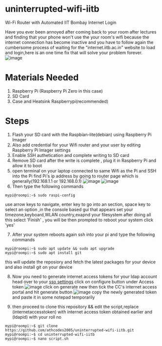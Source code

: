 # uninterrupted-wifi-iitb
Wi-Fi Router with Automated IIT Bombay Internet Login

Have you ever been annoyed after coming back to your room after lectures and finding that your phone won't use the your room's wifi because the internet connection has become inactive and you have to follow again the cumbersome process of waiting for the "internet.iitb.ac.in" website to load and login,here is an one time fix that will solve your problem forever.
![image](https://github.com/user-attachments/assets/95d7ebba-6eae-40eb-a813-25ac4b848304)
# Materials Needed
1. Raspberry Pi (Raspberry Pi Zero in this case)
2. SD Card
3. Case and Heatsink Raspberrypi(recommended)

# Steps
1. Flash your SD card with the Raspbian-lite(debian)  using Raspberry Pi Imager 
2. Also add credential for your Wifi router and your user by editing Raspberry Pi Imager settings
3. Enable SSH authetication and complete writing to SD card
4. Remove SD card after the write is complete , plug it in Raspberry Pi and allow it to boot
5. open terminal on your laptop connected to same Wifi as the Pi and SSH into the Pi
   find Pi's ip address by going to router page which is generally(192.168.1.1 or 192.168.0.1)
   ![image](https://github.com/user-attachments/assets/f4d41d9c-5fd3-4828-89fc-f730b111fe98)
   ![image](https://github.com/user-attachments/assets/57bf5e8f-161c-44fc-b05e-c8732f6a63e2)
6. Then type the following commands
```console
mypi@roompi:~$ sudo raspi-config
```
use arrow keys to navigate, enter key to go into an section, space key to select an option ,in the console based gui that appears
set your timezone,keyboard,WLAN country,exapnd your filesystem after doing all this select 'Finish' , you will be then prompted to reboot your system click 'yes'

7. After your system reboots again ssh into your pi and type the following commands
```console
mypi@roompi:~$ sudo apt update && sudo apt upgrade
mypi@roompi:~$ sudo apt install git
```
this will update the reposiory and fetch the latest packages for your device and also install git on your device

8. Now you need to generate internet access tokens for your ldap account
head over to your [sso settings](https://sso.iitb.ac.in/settings)
click on configure button under Access token
![image](https://github.com/user-attachments/assets/7b5dc70b-a36f-4078-9905-d9bd2513c8f0)
click on generate new then tick the CC's internet access portal and hit generate button
![image](https://github.com/user-attachments/assets/7247f733-07e0-4dfd-afcd-f4314c760819)
copy the newly generated token and paste it in some notepad temporarily

9. then proceed to clone this repository && edit the script,replace (internetaccesstoken) with internet access token obtained earlier and (ldapid) with your roll no  
```console
mypi@roompi:~$ git clone https://github.com/athcodes2005/uninterrupted-wifi-iitb.git
mypi@roompi:~$ cd uninterrupted-wifi-iitb
mypi@roompi:~$ nano script.sh 
```



   



